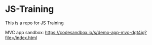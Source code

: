 # JS-Training
This is a repo for JS Training

MVC app sandbox: https://codesandbox.io/s/demo-app-mvc-dqt4ig?file=/index.html
